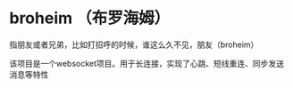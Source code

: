 # broheim （布罗海姆）

指朋友或者兄弟，比如打招呼的时候，谁这么久不见，朋友（broheim）

该项目是一个websocket项目。用于长连接，实现了心跳、短线重连、同步发送消息等特性
